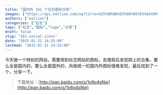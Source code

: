 ```yaml
---
title: "国内外 161 个社交图标分享"
images: ["https://api.eallion.com/og?title=%E5%9B%BD%E5%86%85%E5%A4%96%20161%20%E4%B8%AA%E7%A4%BE%E4%BA%A4%E5%9B%BE%E6%A0%87%E5%88%86%E4%BA%AB"]
authors: ["eallion"]
categories: ["日志"]
tags: ["社交","图标","logo","分享"]
draft: false
slug: "161-social-icons"
date: "2015-01-21 14:35:00"
lastmod: "2015-01-21 14:35:00"
---
```


今天做一个特别的网站，需要用到社交网站的图标，去搜索后发现网上的合集，要么全是国内的，要么全是国外的，风格统一的国内外图标很难发现，最后找到了一个，分享一下。

> 下载地址：[http://pan.baidu.com/s/1o6p4sNw](http://pan.baidu.com/s/1o6p4sNw)
